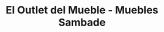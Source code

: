 ---
title: "El Outlet del Mueble - Muebles Sambade"
url: /ferrol/el-outlet-del-mueble-muebles-sambade/
shop: muebles
---
